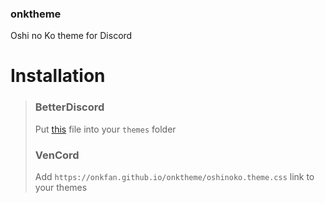### onktheme
Oshi no Ko theme for Discord

# Installation
> ### BetterDiscord
> Put [this](https://onkfan.github.io/onktheme/oshinoko.theme.css) file into your `themes` folder
> ### VenCord
> Add `https://onkfan.github.io/onktheme/oshinoko.theme.css` link to your themes
